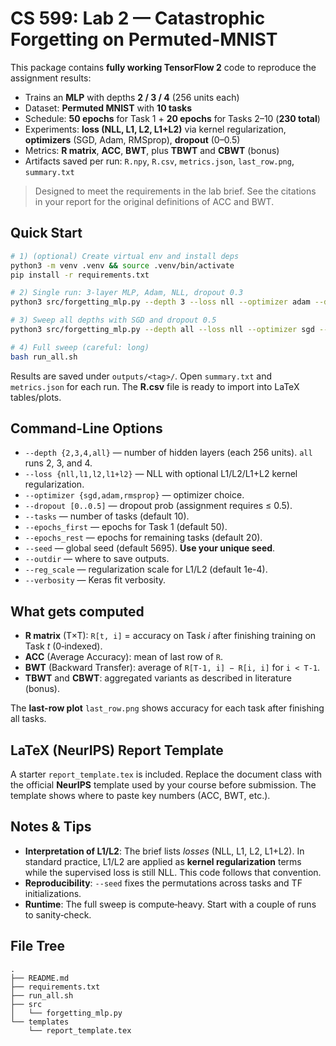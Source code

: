 # CS 599: Lab 2 — Catastrophic Forgetting on Permuted-MNIST

This package contains **fully working TensorFlow 2** code to reproduce the assignment results:
- Trains an **MLP** with depths **2 / 3 / 4** (256 units each)
- Dataset: **Permuted MNIST** with **10 tasks**
- Schedule: **50 epochs** for Task 1 + **20 epochs** for Tasks 2–10 (**230 total**)
- Experiments: **loss (NLL, L1, L2, L1+L2)** via kernel regularization, **optimizers** (SGD, Adam, RMSprop), **dropout** (0–0.5)
- Metrics: **R matrix**, **ACC**, **BWT**, plus **TBWT** and **CBWT** (bonus)
- Artifacts saved per run: `R.npy`, `R.csv`, `metrics.json`, `last_row.png`, `summary.txt`

> Designed to meet the requirements in the lab brief. See the citations in your report for the original definitions of ACC and BWT.


## Quick Start

```bash
# 1) (optional) Create virtual env and install deps
python3 -m venv .venv && source .venv/bin/activate
pip install -r requirements.txt

# 2) Single run: 3-layer MLP, Adam, NLL, dropout 0.3
python3 src/forgetting_mlp.py --depth 3 --loss nll --optimizer adam --dropout 0.3

# 3) Sweep all depths with SGD and dropout 0.5
python3 src/forgetting_mlp.py --depth all --loss nll --optimizer sgd --dropout 0.5

# 4) Full sweep (careful: long)
bash run_all.sh
```

Results are saved under `outputs/<tag>/`. Open `summary.txt` and `metrics.json` for each run. The **R.csv** file is ready to import into LaTeX tables/plots.


## Command-Line Options

- `--depth {2,3,4,all}` — number of hidden layers (each 256 units). `all` runs 2, 3, and 4.
- `--loss {nll,l1,l2,l1+l2}` — NLL with optional L1/L2/L1+L2 kernel regularization.
- `--optimizer {sgd,adam,rmsprop}` — optimizer choice.
- `--dropout [0..0.5]` — dropout prob (assignment requires ≤ 0.5).
- `--tasks` — number of tasks (default 10).
- `--epochs_first` — epochs for Task 1 (default 50).
- `--epochs_rest` — epochs for remaining tasks (default 20).
- `--seed` — global seed (default 5695). **Use your unique seed**.
- `--outdir` — where to save outputs.
- `--reg_scale` — regularization scale for L1/L2 (default 1e-4).
- `--verbosity` — Keras fit verbosity.


## What gets computed

- **R matrix** (T×T): `R[t, i]` = accuracy on Task *i* after finishing training on Task *t* (0‑indexed).
- **ACC** (Average Accuracy): mean of last row of `R`.
- **BWT** (Backward Transfer): average of `R[T-1, i] − R[i, i]` for `i < T-1`.
- **TBWT** and **CBWT**: aggregated variants as described in literature (bonus).

The **last-row plot** `last_row.png` shows accuracy for each task after finishing all tasks.


## LaTeX (NeurIPS) Report Template

A starter `report_template.tex` is included. Replace the document class with the official **NeurIPS** template used by your course before submission. The template shows where to paste key numbers (ACC, BWT, etc.).


## Notes & Tips

- **Interpretation of L1/L2**: The brief lists *losses* (NLL, L1, L2, L1+L2). In standard practice, L1/L2 are applied as **kernel regularization** terms while the supervised loss is still NLL. This code follows that convention.
- **Reproducibility**: `--seed` fixes the permutations across tasks and TF initializations.
- **Runtime**: The full sweep is compute‑heavy. Start with a couple of runs to sanity‑check.


## File Tree

```
.
├── README.md
├── requirements.txt
├── run_all.sh
├── src
│   └── forgetting_mlp.py
└── templates
    └── report_template.tex
```
